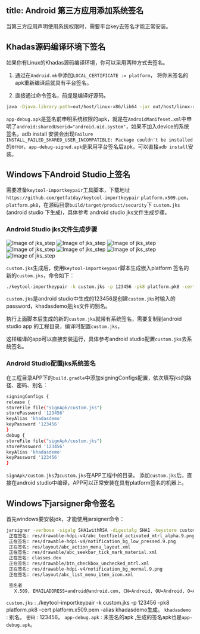 title: Android 第三方应用添加系统签名
---

当第三方应用声明使用系统权限时，需要平台key去签名才能正常安装。

## Khadas源码编译环境下签名
如果你有Linux的Khadas源码编译环境，你可以采用两种方式去签名。

1. 通过在`Android.mk`中添加`LOCAL_CERTIFICATE := platform`， 将你未签名的apk重新编译后就具有平台签名。

2. 直接通过命令签名，前提是编译好源码。
```sh
java -Djava.library.path=out/host/linux-x86/lib64 -jar out/host/linux-x86/framework/signapk.jar build/target/product/security/platform.x509.pem build/target/product/security/platform.pk8 app-debug.apk app-debug-signed.apk
```
`app-debug.apk`是签名前申明系统权限的apk，就是在`AndroidManifeset.xml`中申明了`android:sharedUserid="android.uid.system"`，如果不加入device的系统签名，adb install 安装会出现`Failure INSTALL_FAILED_SHARED_USER_INCOMPATIBLE: Package couldn't be installed`的error，`app-debug-signed.apk`是采用平台签名后apk，可以直接`adb install`安装。

## Windows下Android Studio上签名
需要准备`keytool-importkeypair`工具脚本，下载地址`https://github.com/getfatday/keytool-importkeypair`
`platform.x509.pem`，`platform.pk8`，在源码目录`build/target/product/security`下
`custom.jks` (android studio 下生成)，具体参考 android studio jks文件生成步骤。
### Android Studio jks文件生成步骤
![Image of jks_step](/android/images/vim3/step1.png)
![Image of jks_step](/android/images/vim3/step2.png)
![Image of jks_step](/android/images/vim3/step3.png)
![Image of jks_step](/android/images/vim3/step4.png)
![Image of jks_step](/android/images/vim3/step5.png)
![Image of jks_step](/android/images/vim3/step6.png)
![Image of jks_step](/android/images/vim3/step7.png)

`custom.jks`生成后，使用`keytool-importkeypair`脚本生成嵌入platform 签名的新的`custom.jks`，命令如下：
```sh
./keytool-importkeypair -k custom.jks -p 123456 -pk8 platform.pk8 -cert platform.x509.pem -alias khadasdemo
```
`custom.jks`是android studio中生成的123456是创建`custom.jks`时输入的password，khadasdemo是jks文件的别名。

执行上面脚本后生成的新的`custom.jks`就带有系统签名，需要复制到android studio app 的工程目录，编译时配置`custom.jks`，

这样编译的app可以直接安装运行，具体参考android studio配置`custom.jks`去系统签名。

### Android Studio配置jks系统签名

在工程目录APP下的`build.gradle`中添加signingConfigs配置，依次填写jks的路径、密码、别名：
```sh
signingConfigs { 
release { 
storeFile file("signApk/custom.jks") 
storePassword '123456'
keyAlias 'khadasdemo'
keyPassword '123456'
} 
debug { 
storeFile file("signApk/custom.jks") 
storePassword '123456'
keyAlias 'khadasdemo'
keyPassword '123456'
} 
```
`signApk/custom.jks`为`custom.jks`在APP工程中的目录。
添加`custom.jks`后，直接在android studio中编译，APP可以正常安装在具有platform签名的机器上。

## Windows下jarsigner命令签名
首先windows要安装jdk，才能使用jarsigner命令：
```sh
jarsigner -verbose -sigalg SHA1withRSA -digestalg SHA1 -keystore custom.jks app-debug.apk khadasdemo
 正在签名: res/drawable-hdpi-v4/abc_textfield_activated_mtrl_alpha.9.png
 正在签名: res/drawable-hdpi-v4/notification_bg_low_pressed.9.png
 正在签名: res/layout/abc_action_menu_layout.xml
 正在签名: res/drawable/abc_seekbar_tick_mark_material.xml
 正在签名: classes.dex
 正在签名: res/drawable/btn_checkbox_unchecked_mtrl.xml
 正在签名: res/drawable-hdpi-v4/notification_bg_normal.9.png
 正在签名: res/layout/abc_list_menu_item_icon.xml

 签名者
   X.509, EMAILADDRESS=android@android.com, CN=Android, OU=Android, O=Android, L=Mountain View, ST=California, C=US

```
`custom.jks` : ./keytool-importkeypair -k custom.jks -p 123456 -pk8 platform.pk8 -cert platform.x509.pem -alias khadasdemo生成。
`khadasdemo` : 别名。
`密码` : 123456。
`app-debug.apk` : 未签名的apk ,生成的签名apk也是`app-debug.apk`。


